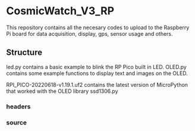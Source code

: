 # CosmicWatch_V3_RP

This repository contains all the necesary codes to upload to the Raspberry Pi board for data acquisition, display, gps, sensor usage and others.

## Structure

led.py contains a basic example to blink the RP Pico built in LED.
OLED.py contains some example functions to display text and images on the OLED.

RPI_PICO-20220618-v1.19.1.uf2 contains the latest version of MicroPython that worked with the OLED library ssd1306.py

### headers

### source
